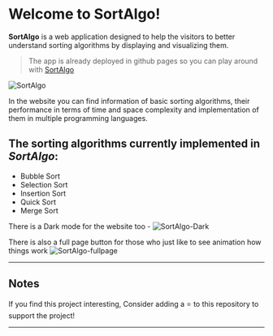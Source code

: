 # Welcome to SortAlgo!

**SortAlgo** is a web application designed to help the visitors to better understand sorting algorithms by displaying and visualizing them.

> The app is already deployed in github pages so you can play around with [SortAlgo](https://revanthnm03.github.io/SortAlgo/)

![SortAlgo](https://i.imgur.com/td3MH4F.png)

In the website you can find information of basic sorting algorithms, their performance in terms of time and space complexity and implementation of them in multiple programming languages.

## The sorting algorithms currently implemented in _SortAlgo_:

- Bubble Sort
- Selection Sort
- Insertion Sort
- Quick Sort
- Merge Sort

There is a Dark mode for the website too -
![SortAlgo-Dark](https://i.imgur.com/ur0aeQ1.png)

There is also a full page button for those who just like to see animation how things work
![SortAlgo-fullpage](https://i.imgur.com/58zTjx0.png)

---

## Notes

If you find this project interesting,
Consider adding a :star: to this repository to support the project!

---
